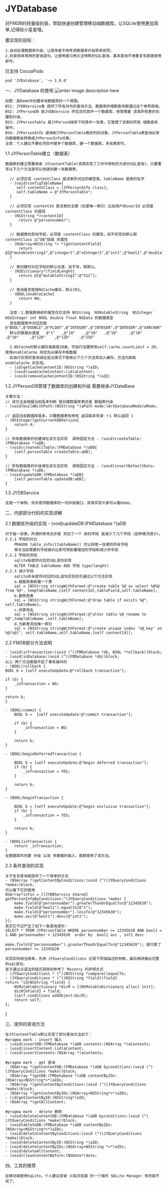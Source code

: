 # JYDatabase
对FMDB的轻量级封装，帮助快速创建管理移动端数据库。让SQLite使用更加简单,记得给小星星哦。

要实现的目标：

	1.自动处理数据库升级，让使用者不用考虑数据库升级带来烦劳。
	2.封装简单常用的查询语句，让使用者只用关注特殊的SQL查询，基本查询不用重复写直接使用即可。

已支持 CocoaPods
	
	pod 'JYDatabase', '~> 1.0.0'
	
一、JYDatabase 的使用
![enter image description here](http://imgdata.hoop8.com/1605/2283412352730.jpg)

	如图：是Demo中创建本地数据库的一个框图。
	BS1: JYDBService类 提供了所有对外的查询方法，数据库的增删查改都通过这个单例调用。
	BS2: JYPersonDB 是JYDBService 所包含的其中一个数据库，他管理着 该库所有表的创建和升级。
	BS3: JYPersonTable 是JYPersonDB库下的其中一张表，它管理了该表的所有 增删查改 操作。
	BS4: JYPersonInfo 是映射JYPersonTable表的列的对象。JYPersonTable表查询出来的数据都会转换成JYPersonInfo对象。
	注意：个人建议不要在项目中建多个数据库，建一个数据库，多张表即可。

1.1 JYPersonTable建立（数据表）
	
	数据表的建立需要继承 JYContentTable(该类实现了工作中用到的大部分SQL查询)，只要重写以下几个方法就可以快速创建一张数据表。
	
	  // 必须实现 contentClass 是该表所对应的模型类，tableName 是表的名字
	  - (void)configTableName{             
         self.contentClass = [JYPersonInfo class];
         self.tableName = @"JYPersonTable";
      }
      
	  // 必须实现 contentId 是该表的主键（也是唯一索引）比如用户的userId 必须是 contentClass 的属性
      - (NSString *)contentId{
          return @"personnumber";
      }

	  // 数据表的其他字段，必须是 contentClass 的属性，如不实现则默认取 contentClass 以“DB”结尾 的属性
      - (NSArray<NSString *> *)getContentField{
          return @[@"mutableString1",@"integer1",@"uInteger1",@"int1",@"bool1",@"double1"];
      }

	  // 表创建时对应字段的默认长度，如不写，取默认。
      - (NSDictionary*)fieldLenght{
      	  return @[@"mutableString1":@"512"];
      }
      
      // 查询是否使用NSCache缓存，默认YES。
      - (BOOL)enableCache{
          return NO;
      }
      
      注意：1.数据表映射的属性仅仅支持 NSString  NSMutableString  NSInteger NSUInteger int BOOL double float NSData 的数据类型
      其在数据表中对应的是@"BOOL",@"DOUBLE",@"FLOAT",@"INTEGER",@"INTEGER",@"INTEGER",@"VARCHAR",@"VARCHAR",@"BLOB"
      默认的数据长度是   @"1"   ,@"10"    ,@"10"   ,@"10"     ,@"10"     ,@"10"     ,@"128"    ,@"128"    ,@"256"
      
      2.NSCache的默认缓存条数是20条，可自行设置修改self.cache.countLimit = 20; 使用enableCache 将优先从缓存中取数据
      如自行实现的查询请在适当情况下使用以下三个方法来加入缓存。方法内部有 enableCache 的实现。
      - (id)getCacheContentID:(NSString *)aID;
	  - (void)saveCacheContent:(id)aContent;
	  - (void)removeCacheContentID:(NSString *)aID;
      
  1.2 JYPersonDB管理了数据库的创建和升级 需要继承JYDataBase

	关键方法：
	// 该方法会根据当前版本判断 是创建数据库表还是 数据表升级
	- (void)buildWithPath:(NSString *)aPath mode:(ArtDatabaseMode)aMode;
	
	// 返回当前数据库版本，只要数据表有修改 返回版本号请 ＋1 默认返回 1
	- (NSInteger)getCurrentDBVersion{
	    return 4;
	}
	
	// 所有数据表的创建请在该方法实现  调用固定方法 - (void)createTable:(FMDatabase *)aDB;
	- (void)createAllTable:(FMDatabase *)aDB{
	    [self.personTable createTable:aDB];
	}
	
	// 所有数据表的升级请在该方法实现  调用固定方法 - (void)insertDefaultData:(FMDatabase *)aDb;
	- (void)updateDB:(FMDatabase *)aDB{
	    [self.personTable updateDB:aDB];
	}

  1.3 JYDBService
  
  	这是一个单例，向外提供数据库的一切外部接口，具体实现大家可以看Demo。
  	
  	
 二、内部部分代码的实现讲解
 
 2.1 数据库升级的实现 - (void)updateDB:(FMDatabase *)aDB 
 
 	对于每一张表，所谓的修改无非是 添加了一个 新的字段 或减少了几个字段（这种情况很少）。
 	2.2.1 字段的对比
 		PRAGMA table_info([tableName]) 可以获取一张表的所有字段
 		再与当前需要的字段做对比即可得到要增加的字段和减少的字段
 	2.2.2 字段的添加
 		sqlite有提供对应的SQL语句实现
 		ALTER TABLE tableName ADD 字段 type(lenght)
 	2.2.3 减少字段
 		sqlite并未提供对应的SQL语句实现但可通过以下方法实现
 		a.根据原表新建一个表
 		sql = [NSString stringWithFormat:@"create table %@ as select %@%@ from %@", tempTableName,[self contentId],tableField,self.tableName];
 		b.删除原表
 		sql = [NSString stringWithFormat:@"drop table if exists %@", self.tableName];
 		c.将表改名
 		sql = [NSString stringWithFormat:@"alter table %@ rename to %@",tempTableName ,self.tableName];
 		d.为新表添加唯一索引
 		sql = [NSString stringWithFormat:@"create unique index '%@_key' on  %@(%@)", self.tableName,self.tableName,[self contentId]];
  	
 2.2 FMDB部分方法说明
 	
 	- (void)inTransaction:(void (^)(FMDatabase *db, BOOL *rollback))block;
	- (void)inDatabase:(void (^)(FMDatabase *db))block;
 	以上 两个方法都是开启了事务操作的
 	- (BOOL)rollback {
    BOOL b = [self executeUpdate:@"rollback transaction"];
    
    if (b) {
        _inTransaction = NO;
    }
    
    return b;
	}
	
	- (BOOL)commit {
	    BOOL b =  [self executeUpdate:@"commit transaction"];
	    
	    if (b) {
	        _inTransaction = NO;
	    }
	    
	    return b;
	}
	
	- (BOOL)beginDeferredTransaction {
	    
	    BOOL b = [self executeUpdate:@"begin deferred transaction"];
	    if (b) {
	        _inTransaction = YES;
	    }
	    
	    return b;
	}
	
	- (BOOL)beginTransaction {
	    
	    BOOL b = [self executeUpdate:@"begin exclusive transaction"];
	    if (b) {
	        _inTransaction = YES;
	    }
	    
	    return b;
	}
	
	- (BOOL)inTransaction {
	    return _inTransaction;
	}
	在数据库的创建 升级 以及 多数据的插入，我都使用了该方法。
	
2.3 条件查询的实现
	
	关于复杂查询我提供了一个简单的方法 
	- (NSArray *)getContentByConditions:(void (^)(JYQueryConditions *make))block;
	可以看下它的使用
	NSArray*infos = [[JYDBService shared] getPersonInfoByConditions:^(JYQueryConditions *make) {
        make.field(@"personnumber").greaterThanOrEqualTo(@"12345620");
        make.field(@"bool1").equalTo(@"1");
        make.field(@"personnumber").lessTo(@"12345630");
        make.asc(@"bool1").desc(@"int1");
    }];
    其实它不过产生了如下一条查询语句：
    SELECT * FROM JYPersonTable WHERE personnumber >= 12345620 AND bool1 = 1 AND personnumber < 12345630  order by  bool1 asc , int1 desc 
    
    make.field(@"personnumber").greaterThanOrEqualTo(@"12345620"); 就代表了 personnumber >= 12345620
    
    实现实际相当简单，先用 JYQueryConditions 记录下所描描述的参数，最后再拼接出完整的sql语句。
    至于通过点语法的链式调用则参考了 Masonry 的声明方式
    - (JYQueryConditions * (^)(NSString *compare))equalTo;
    - (JYQueryConditions * (^)(NSString *field))field{
    return ^id(NSString *field) {
        NSMutableDictionary *dicM = [[NSMutableDictionary alloc] init];
        dicM[kField] = field;
        [self.conditions addObject:dicM];
        return self;
    };
}
	
三、提供的查询方法
	
	在JYContentTable默认实现了部分查询方法如下：
	#pragma mark - insert 插入
	- (void)insertDB:(FMDatabase *)aDB contents:(NSArray *)aContents;
	- (void)insertContent:(id)aContent;
	- (void)insertContents:(NSArray *)aContents;
	
	#pragma mark - get 查询
	- (NSArray *)getContentDB:(FMDatabase *)aDB byconditions:(void (^)(JYQueryConditions *make))block;
    - (NSArray *)getDB:(FMDatabase *)aDB contentByIDs:(NSArray<NSString*>*)aIDs;
	- (NSArray *)getContentByConditions:(void (^)(JYQueryConditions *make))block;
	- (NSArray *)getContentByIDs:(NSArray<NSString*>*)aIDs;
	- (id)getContentByID:(NSString*)aID;
	- (NSArray *)getAllContent;

	#pragma mark - delete 删除
	- (void)deleteContentDB:(FMDatabase *)aDB byconditions:(void (^)(JYQueryConditions *make))block;
	- (void)deleteDB:(FMDatabase *)aDB contentByIDs:(NSArray<NSString*>*)aIDs;
	- (void)deleteContentByConditions:(void (^)(JYQueryConditions *make))block;
	- (void)deleteContentByID:(NSString *)aID;
	- (void)deleteContentByIDs:(NSArray<NSString *>*)aIDs;
	- (void)deleteAllContent;
	- (void)cleanContentBefore:(NSDate*)date;

	
四、工具的推荐
	
	在移动端使用SqLite，个人建议安装 火狐浏览器 的一个插件 SQLite Manager 多的就不说了。

  	
      
      